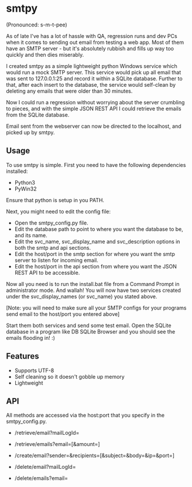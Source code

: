 smtpy
=====

(Pronounced: s-m-t-pee)

As of late I've has a lot of hassle with QA, regression runs and dev PCs when it comes to sending out email from testing a web app.
Most of them have an SMTP server - but it's absolutely rubbish and fills up way too quickly and then dies miserably.

I created smtpy as a simple lightweight python Windows service which would run a mock SMTP server. This service would pick up all email that was sent to 127.0.0.1:25 and record it within a SQLite database. Further to that, after each insert to the database, the service would self-clean by deleting any emails that were older than 30 minutes.

Now I could run a regression without worrying about the server crumbling to pieces, and with the simple JSON REST API I could retrieve the emails from the SQLite database.

Email sent from the webserver can now be directed to the localhost, and picked up by smtpy.


Usage
-----

To use smtpy is simple. First you need to have the following dependencies installed: 

 * Python3
 * PyWin32

Ensure that python is setup in you PATH.

Next, you might need to edit the config file:

 * Open the smtpy_config.py file.
 * Edit the database path to point to where you want the database to be, and its name.
 * Edit the svc_name, svc_display_name and svc_description options in both the smtp and api sections.
 * Edit the host/port in the smtp section for where you want the smtp server to listen for incoming email.
 * Edit the host/port in the api section from where you want the JSON REST API to be accessible.

Now all you need is to run the install.bat file from a Command Prompt in administrator mode. And wallah! You will now have two services created under the svc_display_names (or svc_name) you stated above.

[Note: you will need to make sure all your SMTP configs for your programs send email to the host/port you entered above]

Start them both services and send some test email. Open the SQLite database in a program like DB SQLite Browser and you should see the emails flooding in! :)


Features
--------

 * Supports UTF-8
 * Self cleaning so it doesn't gobble up memory
 * Lightweight


API
---

All methods are accessed via the host:port that you specify in the smtpy_config.py.

 * /retrieve/email?mailLogId=<mailLogId>
 * /retrieve/emails?email=<emai>[&amount=<amount>]

 * /create/email?sender=<sender>&recipients=<recipients>[&subject=<subject>&body=<body>&ip=<ip>&port=<port>]

 * /delete/email?mailLogId=<mailLogId>
 * /delete/emails?email=<emai>